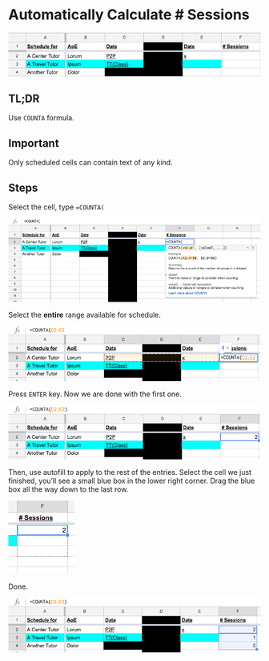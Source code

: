 # Automatically Calculate # Sessions

![](https://raw.githubusercontent.com/ApolloZhu/OHS-The-Center/master/images/auto-session-count/1.png)

## TL;DR

Use `COUNTA` formula.

## Important

Only scheduled cells can contain text of any kind.

## Steps

Select the cell, type `=COUNTA(`

![](https://raw.githubusercontent.com/ApolloZhu/OHS-The-Center/master/images/auto-session-count/2.png)

Select the **entire** range available for schedule.

![](https://raw.githubusercontent.com/ApolloZhu/OHS-The-Center/master/images/auto-session-count/3.png)

Press `ENTER` key. Now we are done with the first one.

![](https://raw.githubusercontent.com/ApolloZhu/OHS-The-Center/master/images/auto-session-count/4.png)

Then, use autofill to apply to the rest of the entries. Select the cell we just finished, you’ll see a small blue box in the lower right corner. Drag the blue box all the way down to the last row.

![](https://raw.githubusercontent.com/ApolloZhu/OHS-The-Center/master/images/auto-session-count/5.png)

Done.

![](https://raw.githubusercontent.com/ApolloZhu/OHS-The-Center/master/images/auto-session-count/6.png)

